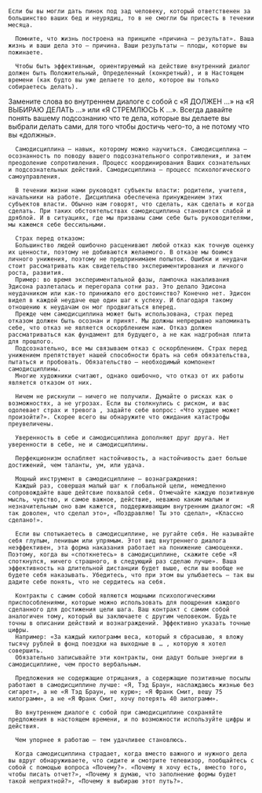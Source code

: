     Если бы вы могли дать пинок под зад человеку, который ответственен за большинство ваших бед и неурядиц, то в не смогли бы присесть в течении месяца.

      Помните, что жизнь построена на принципе «причина — результат». Ваша жизнь и ваши дела это — причина. Ваши результаты — плоды, которые вы пожинаете.

      Чтобы быть эффективным, ориентируемый на действие внутренний диалог должен быть Положительный, Определенный (конкретный), и в Настоящем времени (как будто вы уже делаете то дело, которое вы только собираетесь делать).
Замените слова во внутреннем диалоге с собой с «Я ДОЛЖЕН …» на «Я ВЫБИРАЮ ДЕЛАТЬ …» или «Я СТРЕМЛЮСЬ К …». Всегда давайте понять вашему подсознанию что те дела, которые вы делаете вы выбрали делать сами, для того чтобы достичь чего-то, а не потому что вы «должны».

      Самодисциплина — навык, которому можно научиться. Самодисциплина — осознанность по поводу вашего подсознательного сопротивления, и затем преодоление сопротивления. Процесс координирования Ваших сознательных и подсознательных действий. Самодисциплина — процесс психологического самоуправления.

      В течении жизни нами руководят субъекты власти: родители, учителя, начальники на работе. Дисциплина обеспечена принуждением этих субъектов власти. Обычно нам говорят, что сделать, как сделать и когда сделать. При таких обстоятельствах самодисциплина становится слабой и дряблой. И в ситуациях, где мы призваны сами себе быть руководителями, мы кажемся себе бессильными.

      Страх перед отказом:
      Большинство людей ошибочно расценивают любой отказ как точную оценку их ценности, поэтому не добиваются желаемого. В отказе мы боимся личного унижения, поэтому не предпринимаем попыток. Ошибки и неудачи стоит рассматривать как свидетельство экспериментирования и личного роста, развития.
      Пример: во время экспериментальной фазы, лампочка накаливания Эдисона разлеталась и перегорала сотни раз. Это делало Эдисона неудачником или как-то принижало его достоинство? Конечно нет. Эдисон видел в каждой неудаче еще один шаг к успеху. И благодаря такому отношению к неудачам он мог продвигаться вперед.
      Прежде чем самодисциплина может быть использована, страх перед отказом должен быть осознан и принят. Мы должны непрерывно напоминать себе, что отказ не является оскорблением нам. Отказ должен рассматриваться как фундамент для будущего, а не как надгробная плита для прошлого.
      Подсознательно, все мы связываем отказ с оскорблением. Страх перед унижением препятствует нашей способности брать на себя обязательства, пытаться и пробовать. Обязательство — необходимый компонент самодисциплины.
      Многие художники считают, однако ошибочно, что отказ от их работы является отказом от них.

      Ничем не рискнули — ничего не получили. Думайте о рисках как о возможностях, а не угрозах. Если вы столкнулись с риском, и вас одолевает страх и тревога , задайте себе вопрос: «Что худшее может произойти?». Скорее всего вы обнаружите что ожидания катастрофы преувеличены.

      Уверенность в себе и самодисциплина дополняют друг друга. Нет уверенности в себе, не и самодисциплины.

      Перфекционизм ослабляет настойчивость, а настойчивость дает больше достижений, чем таланты, ум, или удача.

      Мощный инструмент в самодисциплине — вознаграждения:
      Каждый раз, совершая малый шаг к глобальной цели, немедленно сопровождайте ваше дейтсвие похвалой себя. Отмечайте каждую позитивную мысль, чувство, и самое важное, действие, неважно каким малым и незначительным оно вам кажется, поддерживающим внутренним диалогом: «Я так доволен, что сделал это», «Поздравляю! Ты это сделал», «Классно сделано!».

      Если вы спотыкаетесь в самодисциплине, не ругайте себя. Не называйте себя глупым, ленивым или упрямым. Этот вид внутреннего диалога неэффективен, эта форма наказания работает на понижение самооценки. Поэтому, когда вы «споткнетесь» в самодисциплине, скажите себе «Я споткнулся, ничего страшного, в следующий раз сделаю лучше». Ваша эффективность на длительной дистанции будет выше, если вы вообще не будете себя наказывать. Убедитесь, что при этом вы улыбаетесь — так вы дадите себе понять, что не сердитесь на себя.

      Контракты с самим собой являются мощными психологическими приспособлениями, которые можно использовать для поощрения каждого сделанного для достижения цели шага. Ваш контракт с самим собой аналогичен тому, который вы заключаете с другим человеком. Будьте точны в описании действий и вознаграждений. Эффективно указать точные цифры.
      Например: «За каждый килограмм веса, который я сбрасываю, я вложу тысячу рублей в фонд поездки на выходные в … , которую я хотел совершить.
      Обязательно записывайте эти контракты, они дадут больше энергии в самодисциплине, чем просто вербальным.

      Предложения не содержащие отрицания, а содержащие позитивные посылы работают в самодисциплине лучше: «Я, Тэд Браун, наслаждаюсь жизнью без сигарет», а не «Я Тэд Браун, не курю»; «Я Франк Смит, вешу 75 килограмм», а не «Я Франк Смит, хочу потерять 40 аилограмм».

      Во внутреннем диалоге с собой при самодисциплине сохраняйте предложения в настоящем времени, и по возможности используйте цифры и действия.

      Чем упорнее я работаю — тем удачливее становлюсь.

      Когда самодисциплина страдает, когда вместо важного и нужного дела вы вдруг обнаруживаете, что сидите и смотрите телевизор, пообщайтесь с собой с помощью вопроса «Почему?». «Почему я хочу есть, вместо того, чтобы писать отчет?», «Почему я думаю, что заполнение формы будет такой неприятной?», «Почему я выбираю этот путь?».
